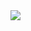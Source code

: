 <a href="#">
  <img align="center" src="https://github-readme-stats.vercel.app/api/top-langs/?username=dennisrogersdev&count-private=true" />
</a>

<!--
**dennisrogersdev/dennisrogersdev** is a ✨ _special_ ✨ repository because its `README.md` (this file) appears on your GitHub profile.

Here are some ideas to get you started:

- 🔭 I’m currently working on ...
- 🌱 I’m currently learning ...
- 👯 I’m looking to collaborate on ...
- 🤔 I’m looking for help with ...
- 💬 Ask me about ...
- 📫 How to reach me: ...
- 😄 Pronouns: ...
- ⚡ Fun fact: ...
-->
